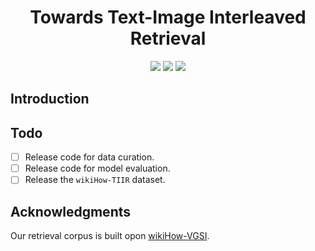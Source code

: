 
<div align="center">
<h1>Towards Text-Image Interleaved Retrieval</h1> 
</div>

<p align="center">
<a href="https://arxiv.org">
  <img src="https://img.shields.io/badge/Arxiv-TBD-orange.svg"></a> 
<a href="https://opensource.org/license/mit">
  <img src="https://img.shields.io/badge/License-MIT-green.svg"></a> 
<a href="https://github.com/vec-ai/wikiHow-TIIR/pulls">
    <img src="https://img.shields.io/badge/Contributions-welcome-blue.svg?style=flat"></a>
</p>


## Introduction



## Todo

- [ ] Release code for data curation.
- [ ] Release code for model evaluation.
- [ ] Release the `wikiHow-TIIR` dataset.

## Acknowledgments

Our retrieval corpus is built opon [wikiHow-VGSI](https://github.com/YueYANG1996/wikiHow-VGSI).
